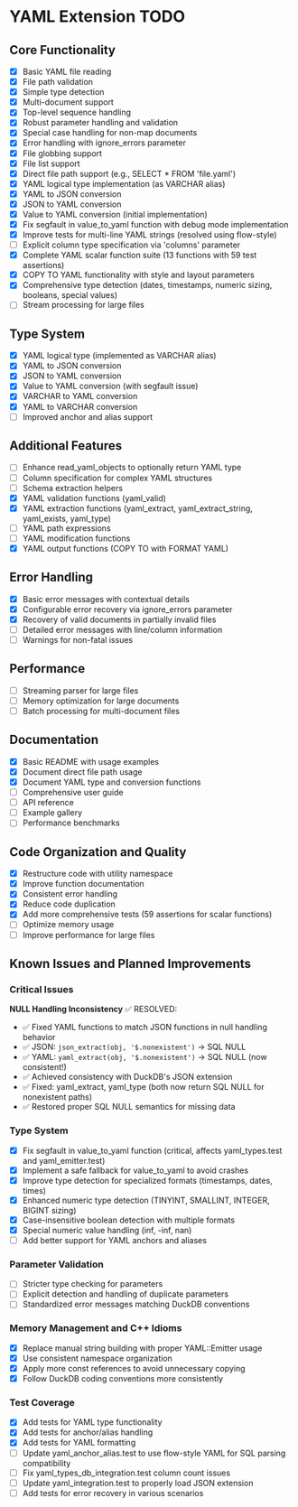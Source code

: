 # YAML Extension TODO

## Core Functionality

- [x] Basic YAML file reading
- [x] File path validation
- [x] Simple type detection
- [x] Multi-document support
- [x] Top-level sequence handling
- [x] Robust parameter handling and validation
- [x] Special case handling for non-map documents
- [x] Error handling with ignore_errors parameter
- [x] File globbing support
- [x] File list support
- [x] Direct file path support (e.g., SELECT * FROM 'file.yaml')
- [x] YAML logical type implementation (as VARCHAR alias)
- [x] YAML to JSON conversion
- [x] JSON to YAML conversion
- [x] Value to YAML conversion (initial implementation)
- [x] Fix segfault in value_to_yaml function with debug mode implementation
- [x] Improve tests for multi-line YAML strings (resolved using flow-style)
- [ ] Explicit column type specification via 'columns' parameter
- [x] Complete YAML scalar function suite (13 functions with 59 test assertions)
- [x] COPY TO YAML functionality with style and layout parameters
- [x] Comprehensive type detection (dates, timestamps, numeric sizing, booleans, special values)
- [ ] Stream processing for large files

## Type System

- [x] YAML logical type (implemented as VARCHAR alias)
- [x] YAML to JSON conversion
- [x] JSON to YAML conversion
- [x] Value to YAML conversion (with segfault issue)
- [x] VARCHAR to YAML conversion
- [x] YAML to VARCHAR conversion
- [ ] Improved anchor and alias support

## Additional Features

- [ ] Enhance read_yaml_objects to optionally return YAML type
- [ ] Column specification for complex YAML structures
- [ ] Schema extraction helpers
- [x] YAML validation functions (yaml_valid)
- [x] YAML extraction functions (yaml_extract, yaml_extract_string, yaml_exists, yaml_type)
- [ ] YAML path expressions
- [ ] YAML modification functions
- [x] YAML output functions (COPY TO with FORMAT YAML)

## Error Handling

- [x] Basic error messages with contextual details
- [x] Configurable error recovery via ignore_errors parameter
- [x] Recovery of valid documents in partially invalid files
- [ ] Detailed error messages with line/column information
- [ ] Warnings for non-fatal issues

## Performance

- [ ] Streaming parser for large files
- [ ] Memory optimization for large documents
- [ ] Batch processing for multi-document files

## Documentation

- [x] Basic README with usage examples
- [x] Document direct file path usage
- [x] Document YAML type and conversion functions
- [ ] Comprehensive user guide
- [ ] API reference
- [ ] Example gallery
- [ ] Performance benchmarks

## Code Organization and Quality

- [x] Restructure code with utility namespace
- [x] Improve function documentation
- [x] Consistent error handling
- [x] Reduce code duplication
- [x] Add more comprehensive tests (59 assertions for scalar functions)
- [ ] Optimize memory usage
- [ ] Improve performance for large files

## Known Issues and Planned Improvements

### Critical Issues

**NULL Handling Inconsistency** ✅ RESOLVED:
- ✅ Fixed YAML functions to match JSON functions in null handling behavior
- ✅ JSON: `json_extract(obj, '$.nonexistent')` → SQL NULL
- ✅ YAML: `yaml_extract(obj, '$.nonexistent')` → SQL NULL (now consistent!)
- ✅ Achieved consistency with DuckDB's JSON extension
- ✅ Fixed: yaml_extract, yaml_type (both now return SQL NULL for nonexistent paths)
- ✅ Restored proper SQL NULL semantics for missing data

### Type System
- [x] Fix segfault in value_to_yaml function (critical, affects yaml_types.test and yaml_emitter.test)
- [x] Implement a safe fallback for value_to_yaml to avoid crashes
- [x] Improve type detection for specialized formats (timestamps, dates, times)
- [x] Enhanced numeric type detection (TINYINT, SMALLINT, INTEGER, BIGINT sizing)
- [x] Case-insensitive boolean detection with multiple formats
- [x] Special numeric value handling (inf, -inf, nan)
- [ ] Add better support for YAML anchors and aliases

### Parameter Validation
- [ ] Stricter type checking for parameters
- [ ] Explicit detection and handling of duplicate parameters
- [ ] Standardized error messages matching DuckDB conventions

### Memory Management and C++ Idioms
- [x] Replace manual string building with proper YAML::Emitter usage
- [x] Use consistent namespace organization
- [x] Apply more const references to avoid unnecessary copying
- [x] Follow DuckDB coding conventions more consistently

### Test Coverage
- [x] Add tests for YAML type functionality
- [x] Add tests for anchor/alias handling
- [x] Add tests for YAML formatting
- [ ] Update yaml_anchor_alias.test to use flow-style YAML for SQL parsing compatibility
- [ ] Fix yaml_types_db_integration.test column count issues
- [ ] Update yaml_integration.test to properly load JSON extension
- [ ] Add tests for error recovery in various scenarios
